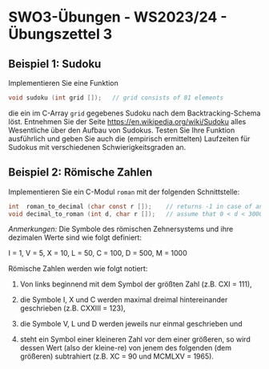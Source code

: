 # **SWO3-Übungen - WS2023/24 - Übungszettel 3**

## **Beispiel 1: Sudoku**

Implementieren Sie eine Funktion

```C
void sudoku (int grid []);   // grid consists of 81 elements
```

die ein im C-Array `grid` gegebenes Sudoku nach dem Backtracking-Schema löst.
Entnehmen Sie der Seite <https://en.wikipedia.org/wiki/Sudoku> alles Wesentliche
über den Aufbau von Sudokus. Testen Sie Ihre Funktion ausführlich und geben Sie
auch die (empirisch ermittelten) Laufzeiten für Sudokus mit verschiedenen
Schwierigkeitsgraden an.

## **Beispiel 2: Römische Zahlen**

Implementieren Sie ein C-Modul `roman` mit der folgenden Schnittstelle:

```C
int  roman_to_decimal (char const r []);    // returns -1 in case of an error in r
void decimal_to_roman (int d, char r []);   // assume that 0 < d < 3000
```

*Anmerkungen:* Die Symbole des römischen Zehnersystems und ihre dezimalen Werte
sind wie folgt definiert:

I = 1, V = 5, X = 10, L = 50, C = 100, D = 500, M = 1000

Römische Zahlen werden wie folgt notiert:

1. Von links beginnend mit dem Symbol der größten Zahl (z.B. CXI = 111),

1. die Symbole I, X und C werden maximal dreimal hintereinander geschrieben
   (z.B. CXXIII = 123),

1. die Symbole V, L und D werden jeweils nur einmal geschrieben und

1. steht ein Symbol einer kleineren Zahl vor dem einer größeren, so wird dessen
   Wert (also der kleine-re) von jenem des folgenden (dem größeren) subtrahiert
   (z.B. XC = 90 und MCMLXV = 1965).

